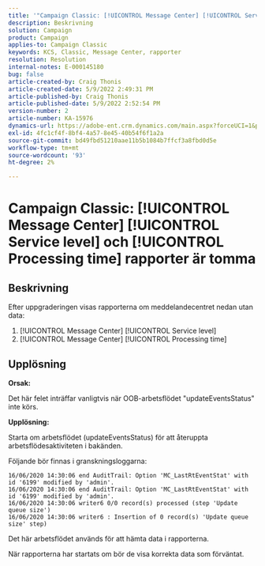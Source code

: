```yaml
---
title: '"Campaign Classic: [!UICONTROL Message Center] [!UICONTROL Service level] och [!UICONTROL Processing time] rapporter är tomma'
description: Beskrivning
solution: Campaign
product: Campaign
applies-to: Campaign Classic
keywords: KCS, Classic, Message Center, rapporter
resolution: Resolution
internal-notes: E-000145180
bug: false
article-created-by: Craig Thonis
article-created-date: 5/9/2022 2:49:31 PM
article-published-by: Craig Thonis
article-published-date: 5/9/2022 2:52:54 PM
version-number: 2
article-number: KA-15976
dynamics-url: https://adobe-ent.crm.dynamics.com/main.aspx?forceUCI=1&pagetype=entityrecord&etn=knowledgearticle&id=7f60453b-a7cf-ec11-a7b5-00224809c196
exl-id: 4fc1cf4f-8bf4-4a57-8e45-40b54f6f1a2a
source-git-commit: bd49fbd51210aae11b5b1084b7ffcf3a8fbd0d5e
workflow-type: tm+mt
source-wordcount: '93'
ht-degree: 2%

---
```


# Campaign Classic: [!UICONTROL Message Center] [!UICONTROL Service level] och [!UICONTROL Processing time] rapporter är tomma

## Beskrivning


Efter uppgraderingen visas rapporterna om meddelandecentret nedan utan data:

1. [!UICONTROL Message Center] [!UICONTROL Service level]
2. [!UICONTROL Message Center] [!UICONTROL Processing time]


## Upplösning


<b>Orsak: </b>

Det här felet inträffar vanligtvis när OOB-arbetsflödet &quot;updateEventsStatus&quot; inte körs.

<b>Upplösning:</b>

Starta om arbetsflödet (updateEventsStatus) för att återuppta arbetsflödesaktiviteten i bakänden.

Följande bör finnas i granskningsloggarna:


```
16/06/2020 14:30:06 end AuditTrail: Option 'MC_LastRtEventStat' with id '6199' modified by 'admin'.
16/06/2020 14:30:06 end AuditTrail: Option 'MC_LastRtEventStat' with id '6199' modified by 'admin'.
16/06/2020 14:30:06 writer6 0/0 record(s) processed (step 'Update queue size')
16/06/2020 14:30:06 writer6 : Insertion of 0 record(s) 'Update queue size' step)
```


Det här arbetsflödet används för att hämta data i rapporterna.

När rapporterna har startats om bör de visa korrekta data som förväntat.
